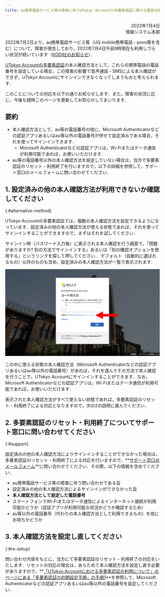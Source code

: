 ```yaml
---
title: au携帯電話サービス等の障害に伴うUTokyo Accountの多要素認証に関する緊急対応
---
```


<div style="text-align: right;">2022年7月4日</div>
<div style="text-align: right;">情報システム本部</div>

2022年7月2日より，au携帯電話サービス等（UQ mobile携帯電話・povo等を含む）について，障害が発生しており，2022年7月4日午前9時現在も利用しづらい状況が続いています（[KDDI社のお知らせ](https://news.kddi.com/important/news/index.html)）．

[UTokyo Accountの多要素認証](/utokyo_account/mfa/)の本人確認方法として，これらの携帯電話の電話番号を設定している場合，この障害の影響で音声通話・SMSによる本人確認ができず，UTokyo Accountにサインインできなくなってしまうものと考えられます．

このことについての対応を以下の通りお知らせします．また，障害の状況に応じ，今後も随時このページを更新してお知らせしてまいります．

## 要約

- 本人確認方法として，au等の電話番号の他に，Microsoft Authenticatorなどの認証アプリあるいはau等以外の電話番号が併せて設定済みである場合，それを使ってサインインできます．
    - Microsoft Authenticatorなどの認証アプリは，Wi-Fiまたはデータ通信が利用可能であれば，お使いいただけます．
- au等の電話番号以外の本人確認方法を設定していない場合は，当方で多要素認証のリセット・利用終了を行いますので，以下の詳細を参照して，サポート窓口のメールフォームに問い合わせてください．

## 1. 設定済みの他の本人確認方法が利用できないか確認してください
{:#alternative-method}

UTokyo Accountの多要素認証では，複数の本人確認方法を設定できるようになっています．設定済みの他の本人確認方法が使える状態であれば，それを使ってサインインすることができますので，まずはそれを試してください．

サインイン時（パスワード入力後）に表示される本人確認を行う画面で，「問題がありますか? 別の方法でサインインする」あるいは「別の確認オプションを使用する」というリンクを探して押してください． デフォルト（自動的に選ばれるもの）以外のものも含め，設定済みの本人確認方法が一覧で表示されます．

![](./signin_with_another_method.png)

この中に使える状態の本人確認方法（Microsoft Authenticatorなどの認証アプリあるいはau等以外の電話番号）があれば，それを選んでその方法で本人確認を行うことで，UTokyo Accountにサインインすることができます．なお，Microsoft Authenticatorなどの認証アプリは，Wi-Fiまたはデータ通信が利用可能であれば，お使いいただけます．

表示された本人確認方法がすべて使えない状態であれば，多要素認証のリセット・利用終了による対応となりますので，次の2の説明に進んでください．

## 2. 多要素認証のリセット・利用終了についてサポート窓口に問い合わせてください
{:#support}

設定済みの他の本人確認方法によりサインインすることができなかった場合は，多要素認証のリセット・利用終了による対応を行いますので，**[サポート窓口のメールフォーム](https://forms.gle/AQevtbkCgRvn6wc39)**に問い合わせてください．その際，以下の情報を含めてください．

- au携帯電話サービス等の障害に伴う問い合わせである旨
- 設定済みの他の本人確認方法によるサインインができなかった旨
- **本人確認方法として設定した電話番号**
- スマートフォンでWi-Fiまたはデータ通信によるインターネット接続が利用可能かどうか（認証アプリが利用可能な状況かどうか確認するため）
- au等以外の電話番号（代わりの本人確認方法として利用できるもの）を他にお持ちかどうか

## 3. 本人確認方法を設定し直してください
{:#re-setup}

問い合わせ内容をもとに，当方にて多要素認証のリセット・利用終了の対応をいたします．リセットの対応の場合は，あらためて本人確認方法を設定し直す必要がありますので，**[「UTokyo Accountにおける多要素認証の利用について」のページにある「多要素認証の初期設定手順」の手順1](/utokyo_account/mfa/#initial-first)**を参照して，Microsoft Authenticatorなどの認証アプリあるいはau等以外の電話番号を設定してください．
